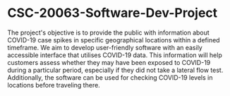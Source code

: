 # CSC-20063-Software-Dev-Project

The project's objective is to provide the public with information about COVID-19 case spikes in specific geographical locations within a defined timeframe. We aim to develop user-friendly software with an easily accessible interface that utilises COVID-19 data. This information will help customers assess whether they may have been exposed to COVID-19 during a particular period, especially if they did not take a lateral flow test. Additionally, the software can be used for checking COVID-19 levels in locations before traveling there.
